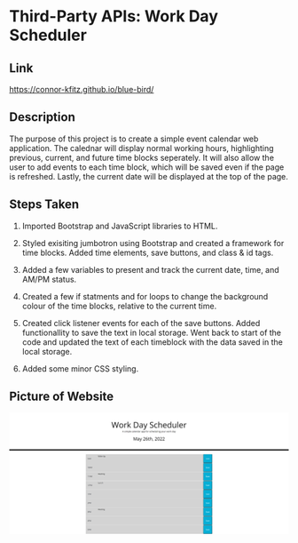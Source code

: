 # Third-Party APIs: Work Day Scheduler

## Link
https://connor-kfitz.github.io/blue-bird/

## Description
The purpose of this project is to create a simple event calendar web application.  The calednar will display normal working hours, highlighting previous, current, and future time blocks seperately.  It will also allow the user to add events to each time block, which will be saved even if the page is refreshed.  Lastly, the current date will be displayed at the top of the page.

## Steps Taken
1.  Imported Bootstrap and JavaScript libraries to HTML.

2.  Styled exisiting jumbotron using Bootstrap and created a framework for time blocks.  Added time elements, save buttons, and class & id tags.

3.  Added a few variables to present and track the current date, time, and AM/PM status.

4.  Created a few if statments and for loops to change the background colour of the time blocks, relative to the current time.

5.  Created click listener events for each of the save buttons.  Added functionallity to save the text in local storage.  Went back to start of the code and updated the text of each timeblock with the data saved in the local storage.

6.  Added some minor CSS styling.

## Picture of Website
![Picture of JavaScript Code Quiz](./Assets/Images/Work-Day-Scheduler-Screenshot.png)

